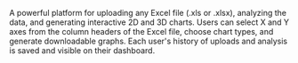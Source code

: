 A powerful platform for uploading any Excel file (.xls or .xlsx), analyzing the data, and generating interactive 2D and 3D charts. Users can select X and Y axes from the column headers of the Excel file, choose chart types, and generate downloadable graphs. Each user's history of uploads and analysis is saved and visible on their dashboard.
